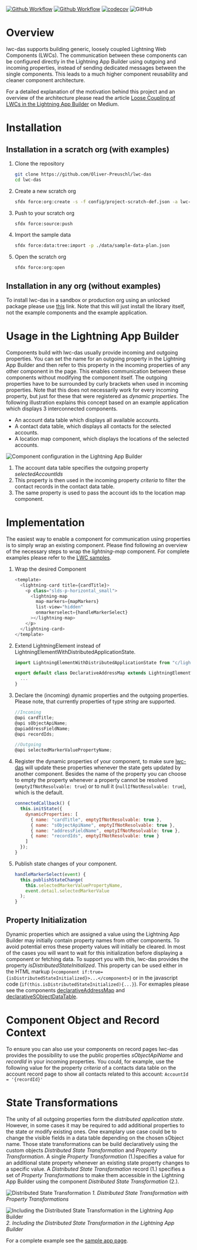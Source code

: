 [![Github Workflow](https://github.com/Oliver-Preuschl/lwc-das/workflows/CI/badge.svg?branch=master)](https://github.com/Oliver-Preuschl/lwc-das/actions)
[![Github Workflow](https://github.com/Oliver-Preuschl/lwc-das/workflows/Packaging/badge.svg?branch=master)](https://github.com/Oliver-Preuschl/lwc-das/actions)
[![codecov](https://codecov.io/gh/Oliver-Preuschl/lwc-das/branch/master/graph/badge.svg?token=DFPZ7G6N9G)](https://codecov.io/gh/Oliver-Preuschl/lwc-das)
![GitHub](https://img.shields.io/github/license/Oliver-Preuschl/lwc-das)

# Overview

lwc-das supports building generic, loosely coupled Lightning Web Components (LWCs). The communication between these components can be configured directly in the Lightning App Builder using outgoing and incoming properties, instead of sending dedicated messages between the single components. This leads to a much higher component reusability and cleaner component architecture.

For a detailed explanation of the motivation behind this project and an overview of the architecture please read the article [Loose Coupling of LWCs in the Lightning App Builder](https://medium.com/p/a1b37cad3575) on Medium.

# Installation

## Installation in a scratch org (with examples)

1. Clone the repository

   ```bash
   git clone https://github.com/Oliver-Preuschl/lwc-das
   cd lwc-das
   ```

1. Create a new scratch org

   ```bash
   sfdx force:org:create -s -f config/project-scratch-def.json -a lwc-das
   ```

1. Push to your scratch org

   ```bash
   sfdx force:source:push
   ```

1. Import the sample data

   ```bash
   sfdx force:data:tree:import -p ./data/sample-data-plan.json
   ```

1. Open the scratch org

   ```bash
   sfdx force:org:open
   ```

## Installation in any org (without examples)

To install lwc-das in a sandbox or production org using an unlocked package please use [this](https://login.salesforce.com/packaging/installPackage.apexp?p0=04t09000000666PAAQ) link. Note that this will just install the library itself, not the example components and the example application.

# Usage in the Lightning App Builder

Components build with lwc-das usually provide incoming and outgoing properties. You can set the name for an outgoing property in the Lightning App Builder and then refer to this property in the incoming properties of any other component in the page. This enables communication between these components without modifying the component itself. The outgoing properties have to be surrounded by curly brackets when used in incoming properties. Note that this does not necessarily work for every incoming property, but just for these that were registered as _dynamic properties_. The following illustration explains this concept based on an example application which displays 3 interconnected components.

- An account data table which displays all available accounts.
- A contact data table, which displays all contacts for the selected accounts.
- A location map component, which displays the locations of the selected accounts.

![Component configuration in the Lightning App Builder](images/lab-config-1.png)

1. The account data table specifies the outgoing property _selectedAccountIds_
2. This property is then used in the incoming property _criteria_ to filter the contact records in the contact data table.
3. The same property is used to pass the account ids to the location map component.

# Implementation

The easiest way to enable a component for communication using properties is to simply wrap an existing component. Please find following an overview of the necessary steps to wrap the _lightning-map_ component.
For complete examples please refer to the [LWC samples](force-test/main/default/lwc/).

1. Wrap the desired Component

   ```js
   <template>
     <lightning-card title={cardTitle}>
       <p class="slds-p-horizontal_small">
         <lightning-map
           map-markers={mapMarkers}
           list-view="hidden"
           onmarkerselect={handleMarkerSelect}
         ></lightning-map>
       </p>
     </lightning-card>
   </template>
   ```

1. Extend LightningElement instead of LightningElementWithDistributedApplicationState.

   ```js
   import LightningElementWithDistributedApplicationState from "c/lightningElementWithDistributedApplicationState";

   export default class DeclarativeAddressMap extends LightningElementWithDistributedApplicationState {
     ...
   }
   ```

1. Declare the (incoming) dynamic properties and the outgoing properties. Please note, that currently properties of type _string_ are supported.

   ```js
   //Incoming
   @api cardTitle;
   @api sObjectApiName;
   @apiaddressFieldName;
   @api recordIds;

   //Outgoing
   @api selectedMarkerValuePropertyName;
   ```

1. Register the dynamic properties of your component, to make sure [lwc-das](https://github.com/Oliver-Preuschl/lwc-das) will update these properties whenever the state gets updated by another component. Besides the name of the property you can choose to empty the property whenever a property cannot be resolved (`emptyIfNotResolvable: true`) or to null it (`nullIfNotResolvable: true`), which is the default.

   ```js
   connectedCallback() {
     this.initState({
       dynamicProperties: [
         { name: "cardTitle", emptyIfNotResolvable: true },
         { name: "sObjectApiName", emptyIfNotResolvable: true },
         { name: "addressFieldName", emptyIfNotResolvable: true },
         { name: "recordIds", emptyIfNotResolvable: true }
       ]
     });
   }
   ```

1. Publish state changes of your component.

   ```js
   handleMarkerSelect(event) {
     this.publishStateChange(
       this.selectedMarkerValuePropertyName,
       event.detail.selectedMarkerValue
     );
   }
   ```

## Property Initialization

Dynamic properties which are assigned a value using the Lightning App Builder may initially contain property names from other components. To avoid potential erros these property values will initially be cleared. In most of the cases you will want to wait for this initialization before displaying a component or fetching data. To support you with this, lwc-das provides the property _isDistributedStateInitialized_. This property can be used either in the HTML markup (`<component if:true={isDistributedStateInitialized}>...</component>`) or in the javascript code (`if(this.isDistributedStateInitialized){...}`). For exmaples please see the components [declarativeAddressMap](force-test/main/default/lwc/declarativeAddressMap) and [declarativeSObjectDataTable](force-test/main/default/lwc/declarativeSObjectDataTable).

# Component Object and Record Context

To ensure you can also use your components on record pages lwc-das provides the possibility to use the public properties _sObjectApiName_ and _recordId_ in your incoming properties.
You could, for example, use the following value for the property _criteria_ of a contacts data table on the account record page to show all contacts related to this account: `AccountId = '{recordId}'`

# State Transformations

The unity of all outgoing properties form the _distributed application state_. However, in some cases it may be required to add additional properties to the state or modify existing ones. One examplary use case could be to change the visible fields in a data table depending on the chosen sObject name.
Those state transformations can be build declaratively using the custom objects _Distributed State Transformation_ and _Property Transformation_. A single _Property Transformation_ (1.)specifies a value for an additional state property whenever an existing state property changes to a specific value. A _Distributed State Transformation_ record (1.) specifies a set of _Property Transformations_ to make them accessible in the Lightning App Builder using the component _Distributed State Transformation_ (2.).

![Distributed State Transformation](images/distributed-state-transformation.png)
_1. Distributed State Transformation with Property Transformations_

![Including the Distributed State Transformation in the Lightning App Builder](images/distributed-state-transformation-app-builder.png)
_2. Including the Distributed State Transformation in the Lightning App Builder_

For a complete example see the [sample app page](force-test/main/default/flexipages/Distributed_Application_State_Examples.flexipage-meta.xml).
